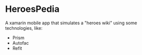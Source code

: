 # HeroesPedia
A xamarin mobile app that simulates a "heroes wiki" using some technologies, like:
- Prism
- Autofac
- Refit
